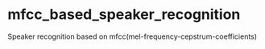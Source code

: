 # mfcc_based_speaker_recognition
Speaker recognition based on mfcc(mel-frequency-cepstrum-coefficients)
